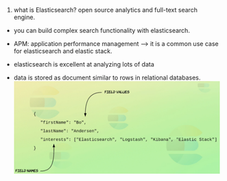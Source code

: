 1. what is Elasticsearch?
open source analytics and full-text search engine.

- you can build complex search functionality with elasticsearch.
- APM: application performance management  --> it is a common use case for elasticsearch and elastic stack.

- elasticsearch is excellent at analyzing lots of data
- data is stored as document similar to rows in relational databases.
![es-document-sample](./../images/document.png)
